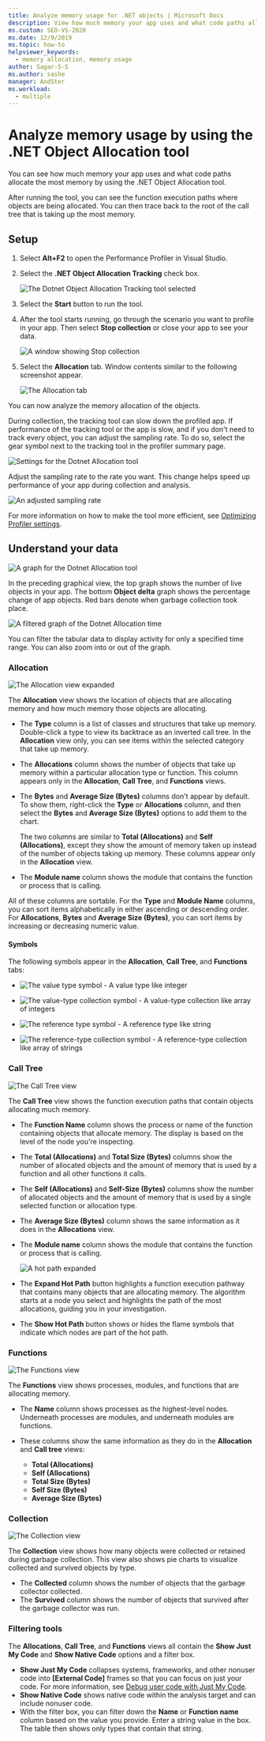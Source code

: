 ```yaml
---
title: Analyze memory usage for .NET objects | Microsoft Docs
description: View how much memory your app uses and what code paths allocate the most memory by using the .NET Object Allocation tool.
ms.custom: SEO-VS-2020
ms.date: 12/9/2019
ms.topic: how-to
helpviewer_keywords: 
  - memory allocation, memory usage
author: Sagar-S-S
ms.author: sashe
manager: AndSter
ms.workload: 
  - multiple
---
```



# Analyze memory usage by using the .NET Object Allocation tool

You can see how much memory your app uses and what code paths allocate the most memory by using the .NET Object Allocation tool.

After running the tool, you can see the function execution paths where objects are being allocated. You can then trace back to the root of the call tree that is taking up the most memory.

## Setup

1. Select **Alt+F2** to open the Performance Profiler in Visual Studio.

1. Select the **.NET Object Allocation Tracking** check box.

   ![The Dotnet Object Allocation Tracking tool selected](../profiling/media/dotnetalloctoolselected.png "The Dotnet Object Allocation Tracking tool selected")

1. Select the **Start** button to run the tool.

1. After the tool starts running, go through the scenario you want to profile in your app. Then select **Stop collection** or close your app to see your data.

   ![A window showing Stop collection](../profiling/media/stopcollectionlighttheme.png "A window showing Stop collection")

1. Select the **Allocation** tab. Window contents similar to the following screenshot appear.

   ![The Allocation tab](../profiling/media/allocationview.png "The Allocation tab")

You can now analyze the memory allocation of the objects.

During collection, the tracking tool can slow down the profiled app. If performance of the tracking tool or the app is slow, and if you don't need to track every object, you can adjust the sampling rate. To do so, select the gear symbol next to the tracking tool in the profiler summary page.

![Settings for the Dotnet Allocation tool](../profiling/media/dotnetallocsettings.png "Settings for the Dotnet Allocation tool")

Adjust the sampling rate to the rate you want. This change helps speed up performance of your app during collection and analysis.

![An adjusted sampling rate](../profiling/media/adjustedsamplingratedotnetalloctool.png "An adjusted sampling rate")

For more information on how to make the tool more efficient, see [Optimizing Profiler settings](../profiling/optimize-profiler-settings.md).

## Understand your data

![A graph for the Dotnet Allocation tool](../profiling/media/graphdotnetalloc.png "A graph for the Dotnet Allocation tool")

In the preceding graphical view, the top graph shows the number of live objects in your app. The bottom **Object delta** graph shows the percentage change of app objects. Red bars denote when garbage collection took place.

![A filtered graph of the Dotnet Allocation time](../profiling/media/graphdotnetalloctimefiltered.png "A filtered graph of the Dotnet Allocation time")

You can filter the tabular data to display activity for only a specified time range. You can also zoom into or out of the graph.

### Allocation

![The Allocation view expanded](../profiling/media/allocationexpandedlight.png "The Allocation view expanded")

The **Allocation** view shows the location of objects that are allocating memory and how much memory those objects are allocating.

- The **Type** column is a list of classes and structures that take up memory. Double-click a type to view its backtrace as an inverted call tree. In the **Allocation** view only, you can see items within the selected category that take up memory.

- The **Allocations** column shows the number of objects that take up memory within a particular allocation type or function. This column appears only in the **Allocation**, **Call Tree**, and **Functions** views.

- The **Bytes** and **Average Size (Bytes)** columns don't appear by default. To show them, right-click the **Type** or **Allocations** column, and then select the **Bytes** and **Average Size (Bytes)** options to add them to the chart. 

   The two columns are similar to **Total (Allocations)** and **Self (Allocations)**, except they show the amount of memory taken up instead of the number of objects taking up memory. These columns appear only in the **Allocation** view.

- The **Module name** column shows the module that contains the function or process that is calling.

All of these columns are sortable. For the **Type** and **Module Name** columns, you can sort items alphabetically in either ascending or descending order. For **Allocations**, **Bytes** and **Average Size (Bytes)**, you can sort items by increasing or decreasing numeric value.

#### Symbols

The following symbols appear in the **Allocation**, **Call Tree**, and **Functions** tabs:

- ![The value type symbol](../profiling/media/valuetypeicon.png "The value type symbol") - A value type like integer

- ![The value-type collection symbol](../profiling/media/valuetypecollectionicon.png "The value-type collection symbol") - A value-type collection like array of integers

- ![The reference type symbol](../profiling/media/referencetypeicon.png "The reference type symbol") - A reference type like string

- ![The reference-type collection symbol](../profiling/media/referencetypecollectionicon.png "The reference-type collection symbol") - A reference-type collection like array of strings

### Call Tree

![The Call Tree view](../profiling/media/calltreelight.png "The Call Tree view")

The **Call Tree** view shows the function execution paths that contain objects allocating much memory.

- The **Function Name** column shows the process or name of the function containing objects that allocate memory. The display is based on the level of the node you're inspecting.
- The **Total (Allocations)** and **Total Size (Bytes)** columns show the number of allocated objects and the amount of memory that is used by a function and all other functions it calls.
- The **Self (Allocations)** and **Self-Size (Bytes)** columns show the number of allocated objects and the amount of memory that is used by a single selected function or allocation type.
- The **Average Size (Bytes)** column shows the same information as it does in the **Allocations** view.
- The **Module name** column shows the module that contains the function or process that is calling.

   ![A hot path expanded](../profiling/media/hotpathlight.png "A hot path expanded")

- The **Expand Hot Path** button highlights a function execution pathway that contains many objects that are allocating memory. The algorithm starts at a node you select and highlights the path of the most allocations, guiding you in your investigation.
- The **Show Hot Path** button shows or hides the flame symbols that indicate which nodes are part of the hot path.

### Functions

![The Functions view](../profiling/media/functionslight.png "The Functions view")

The **Functions** view shows processes, modules, and functions that are allocating memory.

- The **Name** column shows processes as the highest-level nodes. Underneath processes are modules, and underneath modules are functions.
- These columns show the same information as they do in the **Allocation** and **Call tree** views:

  - **Total (Allocations)**
  - **Self (Allocations)**
  - **Total Size (Bytes)**
  - **Self Size (Bytes)**
  - **Average Size (Bytes)**

### Collection

![The Collection view](../profiling/media/collectionlight.png "The Collection view")

The **Collection** view shows how many objects were collected or retained during garbage collection. This view also shows pie charts to visualize collected and survived objects by type.

- The **Collected** column shows the number of objects that the garbage collector collected.
- The **Survived** column shows the number of objects that survived after the garbage collector was run.

### Filtering tools

The **Allocations**, **Call Tree**, and **Functions** views all contain the **Show Just My Code** and **Show Native Code** options and a filter box.

- **Show Just My Code** collapses systems, frameworks, and other nonuser code into **[External Code]** frames so that you can focus on just your code. For more information, see [Debug user code with Just My Code](../debugger/just-my-code.md).
- **Show Native Code** shows native code within the analysis target and can include nonuser code.
- With the filter box, you can filter down the **Name** or **Function name** column based on the value you provide. Enter a string value in the box. The table then shows only types that contain that string.
